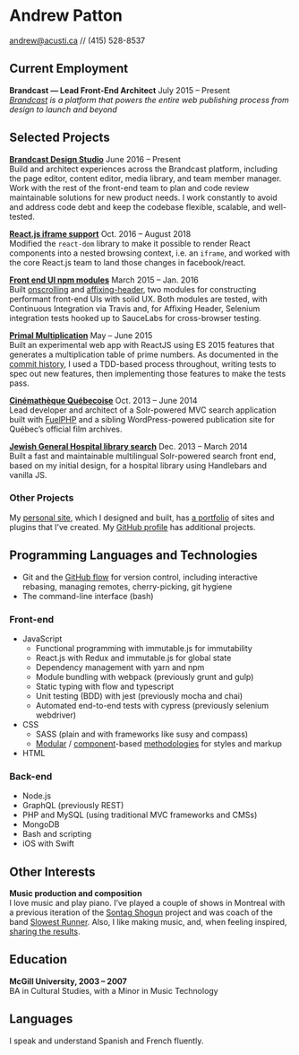 Andrew Patton
=============
[andrew@acusti.ca][mailto] // <span class="nobr">(415) 528-8537</span>

Current Employment
------------------

**Brandcast — Lead Front-End Architect** <span class="projects__time-period">July 2015 – Present</span><br>
*[Brandcast][] is a platform that powers the entire web publishing process from design to launch and beyond*

Selected Projects
-----------------

**[Brandcast Design Studio][]** <span class="projects__time-period">June 2016 – Present</span><br>
Build and architect experiences across the Brandcast platform, including the page editor, content editor, media library, and team member manager. Work with the rest of the front-end team to plan and code review maintainable solutions for new product needs. I work constantly to avoid and address code debt and keep the codebase flexible, scalable, and well-tested.

**[React.js iframe support][]** <span class="projects__time-period">Oct. 2016 – August 2018</span><br>
Modified the `react-dom` library to make it possible to render React components into a nested browsing context, i.e. an `iframe`, and worked with the core React.js team to land those changes in facebook/react.

**[Front end UI npm modules][npm-acusti]** <span class="projects__time-period">March 2015 – Jan. 2016</span><br>
Built [onscrolling][] and [affixing-header][], two modules for constructing performant front-end UIs with solid UX. Both modules are tested, with Continuous Integration via Travis and, for Affixing Header, Selenium integration tests hooked up to SauceLabs for cross-browser testing.

**[Primal Multiplication][primal-multiplication]** <span class="projects__time-period">May – June 2015</span><br>
Built an experimental web app with ReactJS using ES 2015 features that generates a multiplication table of prime numbers. As documented in the [commit history][primal-multiplication-tdd], I used a TDD-based process throughout, writing tests to spec out new features, then implementing those features to make the tests pass.

**[Cinémathèque Québecoise][cq]** <span class="projects__time-period">Oct. 2013 – June 2014</span><br>
Lead developer and architect of a Solr-powered MVC search application built with [FuelPHP][] and a sibling WordPress-powered publication site for Québec’s official film archives.

**[Jewish General Hospital library search][jgh]** <span class="projects__time-period">Dec. 2013 – March 2014</span><br>
Built a fast and maintainable multilingual Solr-powered search front end, based on my initial design, for a hospital library using Handlebars and vanilla JS.

### Other Projects

My [personal site][acusti], which I designed and built, has [a portfolio][portfolio] of sites and plugins that I’ve created. My [GitHub profile][github] has additional projects.

Programming Languages and Technologies
--------------------------------------

- Git and the [GitHub flow][] for version control, including interactive rebasing, managing remotes, cherry-picking, git hygiene
- The command-line interface (bash)

<div class="list-blocks">
    <div class="list-blocks__block">
        <h3>Front-end</h3>
        <ul>
            <li>JavaScript
                <ul>
                    <li>Functional programming with immutable.js for immutability</li>
                    <li>React.js with Redux and immutable.js for global state</li>
                    <li>Dependency management with yarn and npm</li>
                    <li>Module bundling with webpack (previously grunt and gulp)</li>
                    <li>Static typing with flow and typescript</li>
                    <li>Unit testing (BDD) with jest (previously mocha and chai)</li>
                    <li>Automated end-to-end tests with cypress (previously selenium webdriver)</li>
                </ul>
            </li>
            <li>CSS
                <ul>
                    <li>SASS (plain and with frameworks like susy and compass)</li>
                    <li><a href="http://smacss.com/book/">Modular</a> / <a href="https://github.com/north/north#components">component</a>-based <a href="https://medium.com/objects-in-space/objects-in-space-f6f404727">methodologies</a> for styles and markup</li>
                </ul>
            </li>
            <li>HTML</li>
        </ul>
    </div>
    <div class="list-blocks__block">
        <h3>Back-end</h3>
        <ul>
            <li>Node.js</li>
            <li>GraphQL (previously REST)</li>
            <li>PHP and MySQL (using traditional MVC frameworks and CMSs)</li>
            <li>MongoDB</li>
            <li>Bash and scripting</li>
            <li>iOS with Swift</li>
        </ul>
    </div>
</div>

Other Interests
---------------

**Music production and composition**  
I love music and play piano. I’ve played a couple of shows in Montreal with a previous iteration of the [Sontag Shogun][] project and was coach of the band [Slowest Runner][]. Also, I like making music, and, when feeling inspired, [sharing the results][music].

Education
---------

**McGill University, 2003 – 2007**  
BA in Cultural Studies, with a Minor in Music Technology

Languages
---------

I speak and understand Spanish and French fluently.

[mailto]: mailto:andrew@acusti.ca
[Brandcast]: https://brandcast.com
[npm-acusti]: https://www.npmjs.com/~acusti
[onscrolling]: https://github.com/acusti/onscrolling
[affixing-header]: https://github.com/acusti/affixing-header
[Brandcast Design Studio]: https://app.brandcast.io/signup/
[React.js iframe support]: https://github.com/facebook/react/pull/12037

[primal-multiplication]: https://github.com/acusti/primal-multiplication
[primal-multiplication-tdd]: https://github.com/acusti/primal-multiplication/commits/master
[FuelPHP]: http://fuelphp.com/
[portfolio]: http://www.acusti.ca/work/
[github]: https://github.com/acusti
[acusti]: http://www.acusti.ca
[cq]: http://collections.cinematheque.qc.ca/en/ "The Cinémathèque québécoise - Collections Online"
[cqrecherche]: http://collections.cinematheque.qc.ca/recherche/en/ "Collections Online - Search"
[jgh]: http://pen.jgh.ca/search/en/ "Montreal Jewish General Hospital"
[trica]: http://www.tricafurniture.com/ "Trica Furniture"

[GitHub flow]: https://guides.github.com/introduction/flow/
[BEM]: http://csswizardry.com/2013/01/mindbemding-getting-your-head-round-bem-syntax/
[SMACSS]: http://smacss.com/book/
[north]: https://github.com/north/north#components
[objects in space]: https://medium.com/objects-in-space/objects-in-space-f6f404727

[WooCommerce]: http://www.woothemes.com/woocommerce/
[Sontag Shogun]: http://sontagshogun.bandcamp.com/
[Slowest Runner]: http://theslowestrunner.bandcamp.com/
[music]: https://soundcloud.com/acusti
